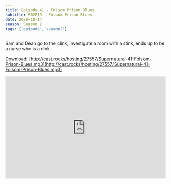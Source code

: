 ```yaml
---
title: Episode 41 - Folsom Prison Blues
subtitle: S02E19 - Folsom Prison Blues 
date: 2020-10-14
season: Season 2
tags: ['episode','season2']
---
```


Sam and Dean go to the clink, investigate a room with a stink, ends up to be a nurse who is a dink.

Download: [http://cast.rocks/hosting/27557/Supernatural-41-Folsom-Prison-Blues.mp3](http://cast.rocks/hosting/27557/Supernatural-41-Folsom-Prison-Blues.mp3)

<iframe src="https://cast.rocks/player/27557/Supernatural-41-Folsom-Prison-Blues.mp3?episodeTitle=Episode%2041%20-%20Folsom%20Prison%20Blues&podcastTitle=Couple%20of%20Idjits&episodeDate=October%2014th%2C%202020&imageURL=https%3A%2F%2Fcast.rocks%2Fhosting%2F27557%2Ffeeds%2FCAURZ.jpg" style="border: none; min-height: 265px; max-height: 320px; max-width: 558px; min-width: 270px; width: 100%; height: 100%;" scrollbars="no"></iframe>
